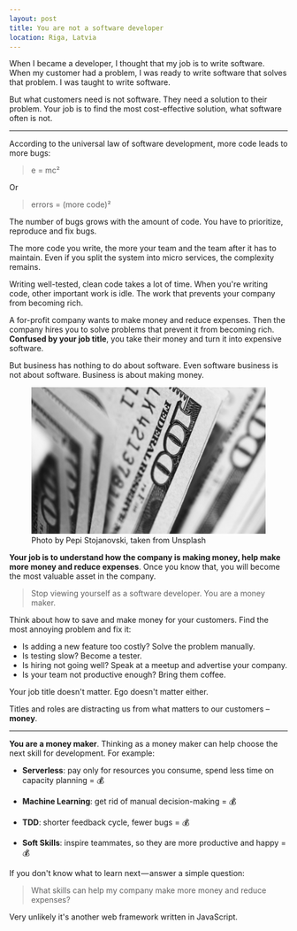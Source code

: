 ```yaml
---
layout: post
title: You are not a software developer
location: Riga, Latvia
---
```


When I became a developer, I thought that my job is to write software. When my customer had a problem, I was ready to write software that solves that problem. I was taught to write software. 

But what customers need is not software. They need a solution to their problem. Your job is to find the most cost-effective solution, what software often is not.

---

According to the universal law of software development, more code  leads to more bugs:

> e = mc²

Or

> errors = (more code)²

The number of bugs grows with the amount of code. You have to prioritize, reproduce and fix bugs.

The more code you write, the more your team and the team after it has to maintain. Even if you split the system into micro services, the complexity remains. 

Writing well-tested, clean code takes a lot of time. When you're writing code, other important work is idle. The work that prevents your company from becoming rich. 

A for-profit company wants to make money and reduce expenses. Then the company hires you to solve problems that prevent it from becoming rich. **Confused by your job title**, you take their money and turn it into expensive software. 

But business has nothing to do about software. Even software business is not about software. Business is about making money.

<figure>
<img src="/images/money.jpg">
<figcaption>Photo by Pepi Stojanovski, taken from Unsplash</figcaption>
</figure>

**Your job is to understand how the company is making money, help make more money and reduce expenses**. Once you know that, you will become the most valuable asset in the company.

 > Stop viewing yourself as a software developer. You are a money maker.

Think about how to save and make money for your customers. Find the most annoying problem and fix it:

- Is adding a new feature too costly? Solve the problem manually.
- Is testing slow? Become a tester. 
- Is hiring not going well? Speak at a meetup and advertise your company.
- Is your team not productive enough? Bring them coffee.

Your job title doesn't matter. Ego doesn't matter either. 

Titles and roles are distracting us from what matters to our customers – **money**.  

---

**You are a money maker**. Thinking as a money maker can help choose the next skill for development. For example:

- **Serverless**: pay only for resources you consume, spend less time on capacity planning = 💰

- **Machine Learning**: get rid of manual decision-making = 💰

- **TDD**: shorter feedback cycle, fewer bugs = 💰

- **Soft Skills**: inspire teammates, so they are more productive and happy = 💰

If you don't know what to learn next — answer a simple question:

> What skills can help my company make more money and reduce expenses?

Very unlikely it's another web framework written in JavaScript.